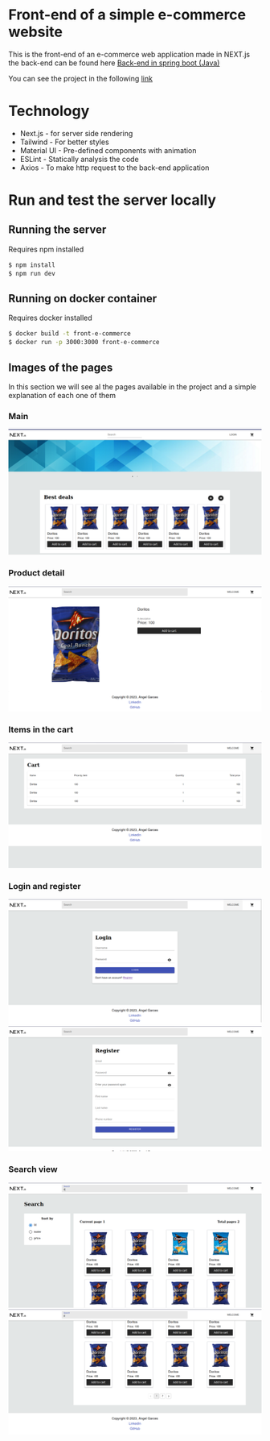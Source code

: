 # Front-end of a simple e-commerce website

This is the front-end of an e-commerce web application made in NEXT.js the back-end can be found here [Back-end in spring boot (Java)](https://github.com/AngelVzla99/backend-e-commerce-spring)

You can see the project in the following [link](https://angel-garces-front-end-e-commerce.onrender.com)

# Technology

- Next.js - for server side rendering
- Tailwind - For better styles
- Material UI - Pre-defined components with animation
- ESLint - Statically analysis the code
- Axios - To make http request to the back-end application

# Run and test the server locally

## Running the server

Requires npm installed

```sh
$ npm install
$ npm run dev
```

## Running on docker container

Requires docker installed

```sh
$ docker build -t front-e-commerce
$ docker run -p 3000:3000 front-e-commerce
```

## Images of the pages

In this section we will see al the pages available in the project and a simple explanation of each one of them

### Main

![Main image](./public/screenshots/main.png)

### Product detail

![Product detail image](./public/screenshots/productDetail.png)

### Items in the cart

![Cart](./public/screenshots/cart.png)

### Login and register

![plot](./public/screenshots/login.png)
![plot](./public/screenshots/register.png)

### Search view

![plot](./public/screenshots/search.png)
![plot](./public/screenshots/search2.png)
